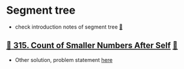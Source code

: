# Segment tree
- check introduction notes of segment tree [:notebook:](../basics/segment_tree.md)

## [:exploding_head: 315. Count of Smaller Numbers After Self](https://leetcode.com/problems/count-of-smaller-numbers-after-self/) [:dart:](cnt_smaller_num_after_self_segmenttree.h)
- Other solution, problem statement [here](../sorting/README.md#bulb-315-count-of-smaller-numbers-after-selfhttpsleetcodecomproblemscount-of-smaller-numbers-after-self-dartcntsmallernumafterselfmergesorth)

